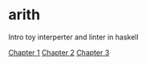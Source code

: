 # arith
Intro toy interperter and linter in haskell

[Chapter 1](https://github.com/soulomoon/arith/tree/master/arith1)
[Chapter 2](https://github.com/soulomoon/arith/tree/master/arith2)
[Chapter 3](https://github.com/soulomoon/arith/tree/master/arith3)
